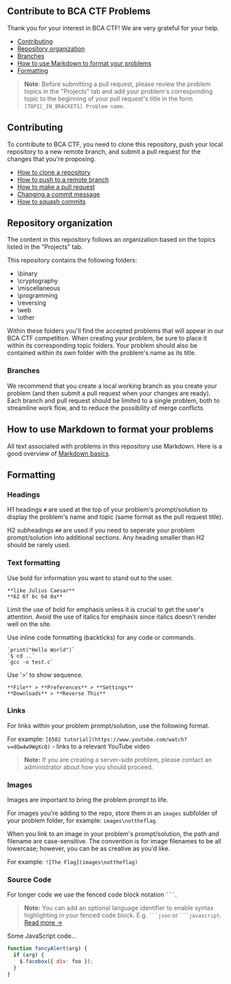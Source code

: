 ## Contribute to BCA CTF Problems

Thank you for your interest in BCA CTF!  We are very grateful for your help.

* [Contributing](#contributing)
* [Repository organization](#repository-organization)
* [Branches](#branches)
* [How to use Markdown to format your problems](#how-to-use-markdown-to-format-your-problems)
* [Formatting](#formatting)

>**Note**: Before submitting a pull request, please review the problem topics in the "Projects" tab and add your problem's corresponding topic to the beginning of your pull request's title in the form `[TOPIC_IN_BRACKETS] Problem name`.

## Contributing

To contribute to BCA CTF, you need to clone this repository, push your local repository to a new remote branch, and submit a pull request for the changes that you're proposing.

* [How to clone a repository](https://help.github.com/articles/cloning-a-repository/)
* [How to push to a remote branch](https://help.github.com/articles/pushing-to-a-remote/)
* [How to make a pull request](https://help.github.com/articles/creating-a-pull-request/)
* [Changing a commit message](https://help.github.com/articles/changing-a-commit-message/)
* [How to squash commits](https://help.github.com/articles/about-pull-request-merges/)

## Repository organization

The content in this repository follows an organization based on the topics listed in the "Projects" tab.

This repository contains the following folders:

* \binary
* \cryptography
* \miscellaneous
* \programming
* \reversing
* \web
* \other

Within these folders you'll find the accepted problems that will appear in our BCA CTF competition.  When creating your problem, be sure to place it within its corresponding topic folders.  Your problem should also be contained within its own folder with the problem's name as its title.  

### Branches

We recommend that you create a local working branch as you create your problem (and then submit a pull request when your changes are ready). Each branch and pull request should be limited to a single problem, both to streamline work flow, and to reduce the possibility of merge conflicts.

## How to use Markdown to format your problems

All text associated with problems in this repository use Markdown.  Here is a good overview of [Markdown basics](https://help.github.com/articles/markdown-basics/).

## Formatting

### Headings

H1 headings `#` are used at the top of your problem's prompt/solution to display the problem's name and topic (same format as the pull request title).

H2 subheadings `##` are used if you need to seperate your problem prompt/solution into additional sections.  Any heading smaller than H2 should be rarely used.

### Text formatting

Use bold for information you want to stand out to the user.

    **like Julius Caesar**
    **62 6f 6c 64 0a**

Limit the use of bold for emphasis unless it is crucial to get the user's attention. Avoid the use of italics for emphasis since italics doesn't render well on the site.

Use inline code formatting (backticks) for any code or commands.

    `print("Hello World")`
    `$ cd ..`
    `gcc -o test.c`

Use '>' to show sequence.

    **File** > **Preferences** > **Settings**
    **Downloads** > **Reverse This**

### Links

For links within your problem prompt/solution, use the following format.

For example: `[6502 tutorial](https://www.youtube.com/watch?v=dQw4w9WgXcQ)` - links to a relevant YouTube video

>**Note:** If you are creating a server-side problem, please contact an administrator about how you should proceed.

### Images

Images are important to bring the problem prompt to life.

For images you're adding to the repo, store them in an `images` subfolder of your problem folder, for example: `images\nottheflag`.

When you link to an image in your problem's prompt/solution, the path and filename are case-sensitive.  The convention is for image filenames to be all lowercase; however, you can be as creative as you'd like.

For example: `![The Flag](images\nottheflag)`

### Source Code

For longer code we use the fenced code block notation ```` ``` ````.

>**Note:** You can add an optional language identifier to enable syntax highlighting in your fenced code block. E.g. ```` ```json ```` or ```` ```javascript ````. [Read more →](https://help.github.com/articles/creating-and-highlighting-code-blocks/#syntax-highlighting)

Some JavaScript code...

```javascript
function fancyAlert(arg) {
  if (arg) {
    $.facebox({ div: foo });
  }
}
```
